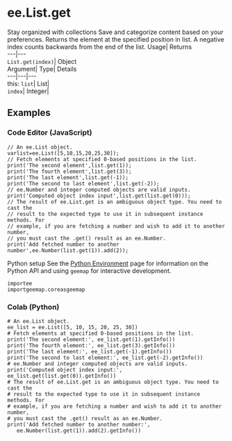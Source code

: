 
#  ee.List.get
Stay organized with collections  Save and categorize content based on your preferences. 
Returns the element at the specified position in list. A negative index counts backwards from the end of the list. Usage| Returns  
---|---  
`List.get(index)`| Object  
Argument| Type| Details  
---|---|---  
this: `list`| List|   
`index`| Integer|   
## Examples
### Code Editor (JavaScript)
```
// An ee.List object.
varlist=ee.List([5,10,15,20,25,30]);
// Fetch elements at specified 0-based positions in the list.
print('The second element',list.get(1));
print('The fourth element',list.get(3));
print('The last element',list.get(-1));
print('The second to last element',list.get(-2));
// ee.Number and integer computed objects are valid inputs.
print('Computed object index input',list.get(list.get(0)));
// The result of ee.List.get is an ambiguous object type. You need to cast the
// result to the expected type to use it in subsequent instance methods. For
// example, if you are fetching a number and wish to add it to another number,
// you must cast the .get() result as an ee.Number.
print('Add fetched number to another number',ee.Number(list.get(1)).add(2));
```

Python setup
See the [ Python Environment](https://developers.google.com/earth-engine/guides/python_install) page for information on the Python API and using `geemap` for interactive development.
```
importee
importgeemap.coreasgeemap
```

### Colab (Python)
```
# An ee.List object.
ee_list = ee.List([5, 10, 15, 20, 25, 30])
# Fetch elements at specified 0-based positions in the list.
print('The second element:', ee_list.get(1).getInfo())
print('The fourth element:', ee_list.get(3).getInfo())
print('The last element:', ee_list.get(-1).getInfo())
print('The second to last element:', ee_list.get(-2).getInfo())
# ee.Number and integer computed objects are valid inputs.
print('Computed object index input:', ee_list.get(list.get(0)).getInfo())
# The result of ee.List.get is an ambiguous object type. You need to cast the
# result to the expected type to use it in subsequent instance methods. For
# example, if you are fetching a number and wish to add it to another number,
# you must cast the .get() result as an ee.Number.
print('Add fetched number to another number:',
   ee.Number(list.get(1)).add(2).getInfo())
```

